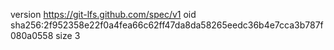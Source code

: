 version https://git-lfs.github.com/spec/v1
oid sha256:2f952358e22f0a4fea66c62ff47da8da58265eedc36b4e7cca3b787f080a0558
size 3
